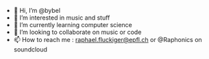 - 👋 Hi, I’m @bybel
- 👀 I’m interested in music and stuff
- 🌱 I’m currently learning computer science
- 💞️ I’m looking to collaborate on music or code
- 📫 How to reach me : raphael.fluckiger@epfl.ch or @Raphonics on soundcloud

<!---
bybel/bybel is a ✨ special ✨ repository because its `README.md` (this file) appears on your GitHub profile.
You can click the Preview link to take a look at your changes.
--->
